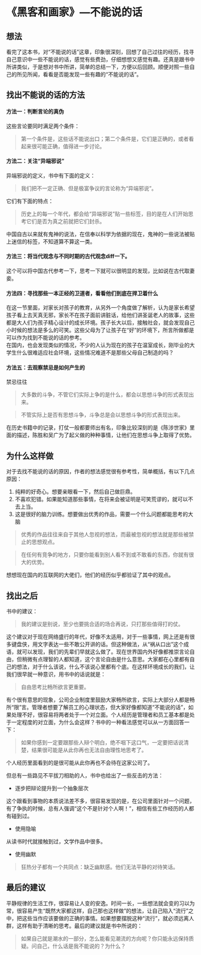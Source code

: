 # 《黑客和画家》—不能说的话
## 想法
看完了这本书，对“不能说的话”这章，印象很深刻，回想了自己过往的经历，找寻自己意识中一些不能说的话，感觉有些费劲，仔细想想又感觉有趣。还真是跟书中所讲类似，于是想对书中所讲，简单的总结一下，方便以后回顾。顺便对照一些自己的所见所闻，看看是否能发现一些有趣的“不能说的话”。
## 找出不能说的话的方法
#### 方法一：判断言论的真伪
这些言论要同时满足两个条件：
> 第一个条件是，这些话不能说出口；第二个条件是，它们是正确的，或者看起来很可能正确，值得进一步讨论。
#### 方法二：关注“异端邪说”
异端邪说的定义，书中有下面的定义：
> 我们把不一定正确、但是极富争议的言论称为“异端邪说”。  

它们有下面的特点：
> 历史上的每一个年代，都会给“异端邪说”贴一些标签，目的是在人们开始思考它们是否为真之前就把它们封杀。  

中国自古以来就有鬼神的说法，在信奉以科学为依据的现在，鬼神的一些说法被贴上迷信的标签，不知道算不算这一类。
#### 方法三：将当代观念与不同时期的古代观念diff一下。
这个可以将中国古代参考一下，思考一下就可以很明显的发现，比如说在古代取妻妾。
#### 方法四：寻找那些一本正经的卫道者，看看他们到底在捍卫着什么
在这一节里面，对家长对孩子的教育，从另外一个角度做了解析，认为是家长希望孩子看上去天真无邪，家长不在孩子面前讲脏话，给他们讲圣诞老人的故事，这些都是大人们为孩子精心设计的成长环境。孩子长大以后，接触社会，就会发现自己小时候的想法是多么的可笑。这些父母为了让孩子在“好”的环境下，所言所做都是可以作为找到不能说的话的参考。  
在国内，也会发现类似的情况，不少的人认为现在的孩子在温室成长，刚毕业的大学生什么很难适应社会环境，这些情况难道不是那些父母自己制造的吗？
#### 方法五：去观察禁忌是如何产生的
禁忌往往
> 大多数的斗争，不管它们实际上争的是什么，都会以思想斗争的形式表现出来。

> 不管实际上是否有思想斗争，斗争总是会以思想斗争的形式表现出来。

在历史书籍中的记录，打仗一般都要师出有名，印象比较深刻的是《陈涉世家》里面的描述，陈胜和吴广为了起义做的种种事情，让他们在思想斗争上取得了优势。
## 为什么这样做
对于去找不能说的话的原因，作者的想法感觉很有参考性，简单概括，有以下几点原因：
1. 纯粹的好奇心。想要亲眼看一下，然后自己做巨鼎。
2. 不喜欢犯错。如果能知道那些事情，在将来会被证明是可笑荒谬的，就可以不去上当。
3. 这是很好的脑力训练。想要做出优秀的作品，需要一个什么问题都能思考的大脑  

> 优秀的作品往往来自于其他人忽视的想法，而最被忽视的想法就是那些被禁止的思想观点。

> 在任何有竞争的地方，只要你能看到别人看不到或不敢看的东西，你就有很大的优势。

想想现在国内的互联网的大佬们，他们的经历似乎都验证了其中的观点。

## 找出之后
书中的建议：
> 我的建议是别说，至少也要挑合适的场合再说，只打那些值得打的仗。

这个建议对于现在网络盛行的年代，好像不太适用，对于一些事情，网上还是有很多键盘侠，用文字表达一些不敢公开讲的话。但这种做法，从“祸从口出”这个成语，就可以发现，我们的先辈们早就这么做了。现在世界国内外好像都推崇言论自由，但稍微有点理智的人都知道，这个言论自由是什么意思。大家都在心里都有自己的想法，对于什么该说，什么不该说心里都有个底。在这样环境成长的我们，让我们很早就一种意识，用书中的话说就是：
> 自由思考比畅所欲言更重要。

有个很有意思的现象，公司企业制度里鼓励大家畅所欲言，实际上大部分人都是畅所“限”言。管理者想要了解员工的心理状态，但大家好像都知道“不能说的话”，如果处理不好，很容易将两者处于一个对立面。个人经历是管理者和员工基本都是处于一定程度的对立面，为什么会这样？书中的一种看法感觉可以从一方面回答一下：
> 如果你感到一定要跟那些人辩个明白，绝不咽下这口气，一定要把话说清楚，结果很可能是从此你再也无法自由理性地思考了。

个人经历里面看到的是很可能从此你再也不会待在这家公司了。

但总有一些路见不平拔刀相助的人，书中也给出了一些反击的方法：
- 逐步把辩论提升到一个抽象层次

这个跟看到事物的本质说法差不多，很容易发现的是，在公司里面针对一个问题，有了争执的时候，总有人强调“这个不是针对个人啊！”，相信有些工作经历的人都有碰到过。

- 使用隐喻

从读书时代就接触到过，文学作品中很多。

- 使用幽默
> 狂热分子都有一个共同点：缺乏幽默感。他们无法平静的对待笑话。



## 最后的建议
平静规律的生活工作，很容易让人变的安逸。时间一长，一些想法就会变的习以为常，很容易产生“既然大家都这样，自己那也这样做”的想法，让自己陷入“流行”之中，把这些当作应该要做的正确的事情。如果想要摆脱这种“流行”，就必须远离人群，这样有助于清晰的思考。最后的建议就是书中所说的：
> 如果自己就是潮水的一部分，怎么能看见潮流的方向呢？你只能永远保持质疑。问自己，什么话是我不能说的？为什么？



